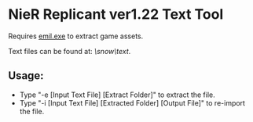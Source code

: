 # NieR Replicant ver1.22 Text Tool

Requires [emil.exe](https://github.com/yretenai/kaine) to extract game assets.

Text files can be found at: *\snow\text*.

## Usage:
* Type "-e [Input Text File] [Extract Folder]" to extract the file.
* Type "-i [Input Text File] [Extracted Folder] [Output File]" to re-import the file.